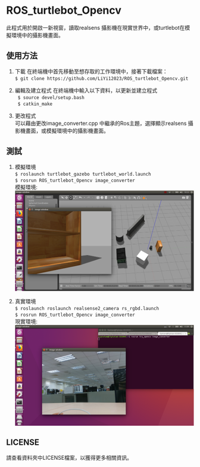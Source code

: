 # ROS_turtlebot_Opencv
此程式用於開啟一新視窗，讀取realsens 攝影機在現實世界中，或turtlebot在模擬環境中的攝影機畫面。

## 使用方法
1. 下載
在終端機中首先移動至想存取的工作環境中，接著下載檔案：  
`$ git clone https://github.com/LiYi12023/ROS_turtlebot_Opencv.git`

2. 編輯及建立程式
在終端機中輸入以下資料，以更新並建立程式  
` $ source devel/setup.bash`  
` $ catkin_make`  
3. 更改程式  
可以藉由更改image_converter.cpp 中繼承的Ros主題，選擇顯示realsens 攝影機畫面，或模擬環境中的攝影機畫面。  

## 測試
1. 模擬環境  
`$ roslaunch turtlebot_gazebo turtlebot_world.launch`  
`$ rosrun ROS_turtlebot_Opencv image_converter`  
模擬環境:  ![image](https://raw.githubusercontent.com/LiYi12023/ROS_turtlebot_Opencv/master/In_turtlebot_world.jpg)  

2. 真實環境  
`$ roslaunch roslaunch realsense2_camera rs_rgbd.launch`  
`$ rosrun ROS_turtlebot_Opencv image_converter`  
現實環境:  ![image](https://raw.githubusercontent.com/LiYi12023/ROS_turtlebot_Opencv/master/In_real_world.png)  

## LICENSE
請查看資料夾中LICENSE檔案，以獲得更多相關資訊。
